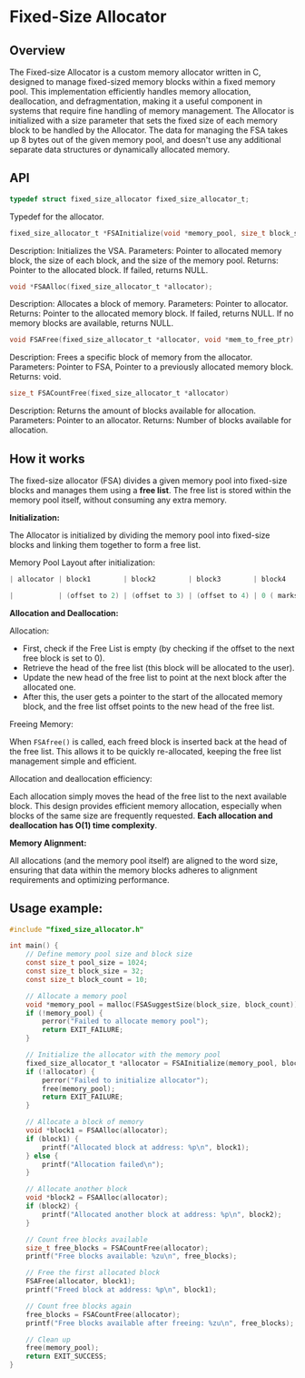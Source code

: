 # Fixed-Size Allocator


## Overview
The Fixed-size Allocator is a custom memory allocator written in C, designed to manage fixed-sized memory blocks within a fixed memory pool. This implementation efficiently handles memory allocation, deallocation, and defragmentation, making it a useful component in systems that require fine handling of memory management.
The Allocator is initialized with a size parameter that sets the fixed size of each memory block to be handled by the Allocator.
The data for managing the FSA takes up 8 bytes out of the given memory pool, and doesn't use any additional separate data structures or dynamically allocated memory.




## API

```c
typedef struct fixed_size_allocator fixed_size_allocator_t;
```
Typedef for the allocator.


```c
fixed_size_allocator_t *FSAInitialize(void *memory_pool, size_t block_size, size_t pool_size);
```
Description: Initializes the VSA.
Parameters: Pointer to allocated memory block, the size of each block, and the size of the memory pool.
Returns: Pointer to the allocated block. If failed, returns NULL.


```c
void *FSAAlloc(fixed_size_allocator_t *allocator);
```
Description: Allocates a block of memory.
Parameters: Pointer to allocator.
Returns: Pointer to the allocated memory block. If failed, returns NULL. If no memory blocks are available, returns NULL.



```c
void FSAFree(fixed_size_allocator_t *allocator, void *mem_to_free_ptr)
```
Description: Frees a specific block of memory from the allocator.
Parameters: Pointer to FSA, Pointer to a previously allocated memory block.
Returns: void.



```c
size_t FSACountFree(fixed_size_allocator_t *allocator)
```
Description: Returns the amount of blocks available for allocation.
Parameters: Pointer to an allocator.
Returns: Number of blocks available for allocation. 





## How it works

The fixed-size allocator (FSA) divides a given memory pool into fixed-size blocks and manages them using a **free list**.
The free list is stored within the memory pool itself, without consuming any extra memory.


**Initialization:**

The Allocator is initialized by dividing the memory pool into fixed-size blocks and linking them together to form a free list.

Memory Pool Layout after initialization:
```c
| allocator | block1        | block2        | block3        | block4                 |

|           | (offset to 2) | (offset to 3) | (offset to 4) | 0 ( marks end of list) |
```

**Allocation and Deallocation:**

Allocation:

- First, check if the Free List is empty (by checking if the offset to the next free block is set to 0).
- Retrieve the head of the free list (this block will be allocated to the user).
- Update the new head of the free list to point at the next block after the allocated one.
- After this, the user gets a pointer to the start of the allocated memory block, and the free list offset points to the new head of the free list.



Freeing Memory:

When `FSAfree()` is called, each freed block is inserted back at the head of the free list. This allows it to be quickly re-allocated, keeping the free list management simple and efficient.



Allocation and deallocation efficiency:

Each allocation simply moves the head of the free list to the next available block. This design provides efficient memory allocation, especially when blocks of the same size are frequently requested. **Each allocation and deallocation has O(1) time complexity**.




**Memory Alignment:**

All allocations (and the memory pool itself) are aligned to the word size, ensuring that data within the memory blocks adheres to alignment requirements and optimizing performance.





## Usage example:
```c
#include "fixed_size_allocator.h"

int main() {
    // Define memory pool size and block size
    const size_t pool_size = 1024;
    const size_t block_size = 32;
    const size_t block_count = 10;

    // Allocate a memory pool
    void *memory_pool = malloc(FSASuggestSize(block_size, block_count));
    if (!memory_pool) {
        perror("Failed to allocate memory pool");
        return EXIT_FAILURE;
    }

    // Initialize the allocator with the memory pool
    fixed_size_allocator_t *allocator = FSAInitialize(memory_pool, block_size, pool_size);
    if (!allocator) {
        perror("Failed to initialize allocator");
        free(memory_pool);
        return EXIT_FAILURE;
    }

    // Allocate a block of memory
    void *block1 = FSAAlloc(allocator);
    if (block1) {
        printf("Allocated block at address: %p\n", block1);
    } else {
        printf("Allocation failed\n");
    }

    // Allocate another block
    void *block2 = FSAAlloc(allocator);
    if (block2) {
        printf("Allocated another block at address: %p\n", block2);
    }

    // Count free blocks available
    size_t free_blocks = FSACountFree(allocator);
    printf("Free blocks available: %zu\n", free_blocks);

    // Free the first allocated block
    FSAFree(allocator, block1);
    printf("Freed block at address: %p\n", block1);

    // Count free blocks again
    free_blocks = FSACountFree(allocator);
    printf("Free blocks available after freeing: %zu\n", free_blocks);

    // Clean up
    free(memory_pool);
    return EXIT_SUCCESS;
}
```
